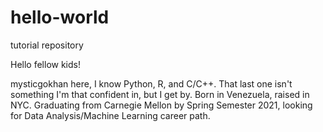 # hello-world
tutorial repository

Hello fellow kids!

mysticgokhan here, I know Python, R, and C/C++. That last one isn't something I'm that confident in, but I get by.
Born in Venezuela, raised in NYC.
Graduating from Carnegie Mellon by Spring Semester 2021, looking for Data Analysis/Machine Learning career path.

